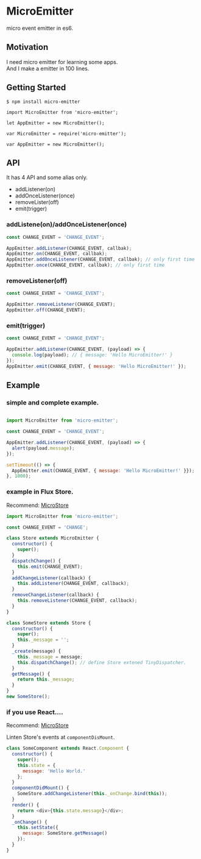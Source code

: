# MicroEmitter
micro event emitter in es6.

## Motivation
I need micro emitter for learning some apps.  
And I make a emitter in 100 lines.

## Getting Started

```
$ npm install micro-emitter
```

```javascript:es6
import MicroEmitter from 'micro-emitter';

let AppEmitter = new MicroEmitter();
```

```javascript:es5
var MicroEmitter = require('micro-emitter');

var AppEmitter = new MicroEmitter();
```

## API
It has 4 API and some alias only.

- addListener(on)
- addOnceListener(once)
- removeLister(off)
- emit(trigger)


### addListene(on)/addOnceListener(once)

```javascript
const CHANGE_EVENT = 'CHANGE_EVENT';

AppEmitter.addListener(CHANGE_EVENT, callbak);
AppEmitter.on(CHANGE_EVENT, callbak);
AppEmitter.addOnceListener(CHANGE_EVENT, callbak); // only first time
AppEmitter.once(CHANGE_EVENT, callbak); // only first time
```

### removeListener(off)

```javascript
const CHANGE_EVENT = 'CHANGE_EVENT';

AppEmitter.removeListener(CHANGE_EVENT);
AppEmitter.off(CHANGE_EVENT);
```

### emit(trigger)

```javascript
const CHANGE_EVENT = 'CHANGE_EVENT';

AppEmitter.addListener(CHANGE_EVENT, (payload) => {
  console.log(payload); // { message: 'Hello MicroEmitter!' }
});
AppEmitter.emit(CHANGE_EVENT, { message: 'Hello MicroEmitter!' });
```

## Example

### simple and complete example.

```javascript:sample.es6.js

import MicroEmitter from 'micro-emitter';

const CHANGE_EVENT = 'CHANGE_EVENT';

AppEmitter.addListener(CHANGE_EVENT, (payload) => {
  alert(payload.message);
});

setTimeout(() => {
  AppEmitter.emit(CHANGE_EVENT, { message: 'Hello MicroEmitter!' }});
}, 1000);

```

### example in Flux Store.
Recommend: [MicroStore](https://github.com/khirayama/MicroStore)

```javascript:flux.es6.js
import MicroEmitter from 'micro-emitter';

const CHANGE_EVENT = 'CHANGE';

class Store extends MicroEmitter {
  constructor() {
    super();
  }
  dispatchChange() {
    this.emit(CHANGE_EVENT);
  }
  addChangeListener(callback) {
    this.addListener(CHANGE_EVENT, callback);
  }
  removeChangeListener(callback) {
    this.removeListener(CHANGE_EVENT, callback);
  }
}

class SomeStore extends Store {
  constructor() {
    super();
    this._message = '';
  }
  _create(message) {
    this._message = message;
    this.dispatchChange(); // define Store extened TinyDispatcher.
  }
  getMessage() {
    return this._message;
  }
}
new SomeStore();
```


### if you use React....
Recommend: [MicroStore](https://github.com/khirayama/MicroStore)

Linten Store's events at ```componentDisMount```.

```javascript:Component.es6.js
class SomeComponent extends React.Component {
  constructor() {
    super();
    this.state = {
      message: 'Hello World.'
    };
  }
  componentDidMount() {
    SomeStore.addChangeListener(this._onChange.bind(this));
  }
  render() {
    return <div>{this.state.message}</div>;
  }
  _onChange() {
    this.setState({
      message: SomeStore.getMessage()
    });
  }
}
```
